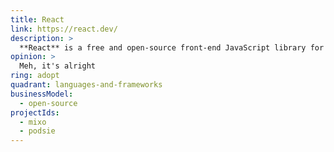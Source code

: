 ```yaml
---
title: React
link: https://react.dev/
description: >
  **React** is a free and open-source front-end JavaScript library for building user interfaces based on components. It is maintained by Meta and a community of individual developers and companies. React can be used to develop single-page, mobile, or server-rendered applications with frameworks like Next.js.
opinion: >
  Meh, it's alright
ring: adopt
quadrant: languages-and-frameworks
businessModel: 
  - open-source
projectIds: 
  - mixo
  - podsie
---
```

